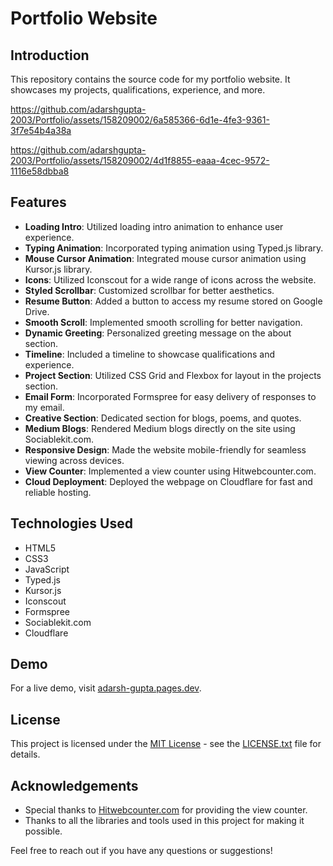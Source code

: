 
# Portfolio Website


## Introduction
This repository contains the source code for my portfolio website. It showcases my projects, qualifications, experience, and more.

https://github.com/adarshgupta-2003/Portfolio/assets/158209002/6a585366-6d1e-4fe3-9361-3f7e54b4a38a


https://github.com/adarshgupta-2003/Portfolio/assets/158209002/4d1f8855-eaaa-4cec-9572-1116e58dbba8


## Features
- **Loading Intro**: Utilized loading intro animation to enhance user experience.
- **Typing Animation**: Incorporated typing animation using Typed.js library.
- **Mouse Cursor Animation**: Integrated mouse cursor animation using Kursor.js library.
- **Icons**: Utilized Iconscout for a wide range of icons across the website.
- **Styled Scrollbar**: Customized scrollbar for better aesthetics.
- **Resume Button**: Added a button to access my resume stored on Google Drive.
- **Smooth Scroll**: Implemented smooth scrolling for better navigation.
- **Dynamic Greeting**: Personalized greeting message on the about section.
- **Timeline**: Included a timeline to showcase qualifications and experience.
- **Project Section**: Utilized CSS Grid and Flexbox for layout in the projects section.
- **Email Form**: Incorporated Formspree for easy delivery of responses to my email.
- **Creative Section**: Dedicated section for blogs, poems, and quotes.
- **Medium Blogs**: Rendered Medium blogs directly on the site using Sociablekit.com.
- **Responsive Design**: Made the website mobile-friendly for seamless viewing across devices.
- **View Counter**: Implemented a view counter using Hitwebcounter.com.
- **Cloud Deployment**: Deployed the webpage on Cloudflare for fast and reliable hosting.

## Technologies Used
- HTML5
- CSS3
- JavaScript
- Typed.js
- Kursor.js
- Iconscout
- Formspree
- Sociablekit.com
- Cloudflare

## Demo

For a live demo, visit [adarsh-gupta.pages.dev](https://adarsh-gupta.pages.dev).

## License
This project is licensed under the [MIT License](/LICENSE) - see the [LICENSE.txt](/LICENSE) file for details.

## Acknowledgements
- Special thanks to [Hitwebcounter.com](https://www.hitwebcounter.com) for providing the view counter.
- Thanks to all the libraries and tools used in this project for making it possible.

Feel free to reach out if you have any questions or suggestions!